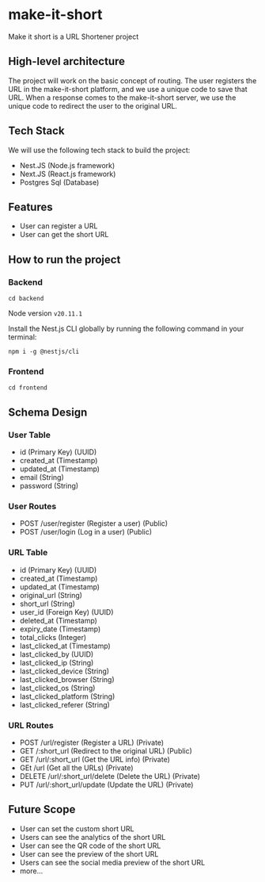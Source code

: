 # make-it-short
Make it short is a URL Shortener project

## High-level architecture

The project will work on the basic concept of routing. The user registers the URL in the make-it-short platform, and we use a unique code to save that URL. When a response comes to the make-it-short server, we use the unique code to redirect the user to the original URL.


## Tech Stack

We will use the following tech stack to build the project:

- Nest.JS (Node.js framework)
- Next.JS (React.js framework)
- Postgres Sql (Database)

## Features
- User can register a URL
- User can get the short URL

## How to run the project

### Backend
`cd backend`

Node version
`v20.11.1`

Install the Nest.js CLI globally by running the following command in your terminal:

`
npm i -g @nestjs/cli
`


### Frontend
`cd frontend`

## Schema Design

### User Table
- id (Primary Key) (UUID)
- created_at (Timestamp)
- updated_at (Timestamp)
- email (String)
- password (String)

### User Routes

- POST /user/register (Register a user) (Public)
- POST /user/login (Log in a user) (Public)

### URL Table
- id (Primary Key) (UUID)
- created_at (Timestamp)
- updated_at (Timestamp)
- original_url (String)
- short_url (String)
- user_id (Foreign Key) (UUID)
- deleted_at (Timestamp)
- expiry_date (Timestamp)
- total_clicks (Integer)
- last_clicked_at (Timestamp)
- last_clicked_by (UUID)
- last_clicked_ip (String)
- last_clicked_device (String)
- last_clicked_browser (String)
- last_clicked_os (String)
- last_clicked_platform (String)
- last_clicked_referer (String)

### URL Routes

- POST /url/register (Register a URL) (Private)
- GET /:short_url (Redirect to the original URL) (Public)
- GET /url/:short_url (Get the URL info) (Private)
- GEt /url (Get all the URLs) (Private)
- DELETE /url/:short_url/delete (Delete the URL) (Private)
- PUT /url/:short_url/update (Update the URL) (Private)


## Future Scope
- User can set the custom short URL
- Users can see the analytics of the short URL
- User can see the QR code of the short URL
- User can see the preview of the short URL
- Users can see the social media preview of the short URL
- more...

